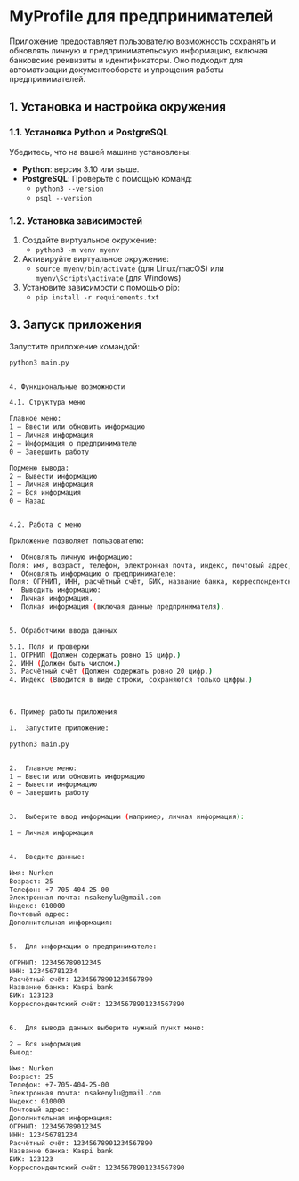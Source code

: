 # MyProfile для предпринимателей

Приложение предоставляет пользователю возможность сохранять и обновлять личную и предпринимательскую информацию, включая банковские реквизиты и идентификаторы. Оно подходит для автоматизации документооборота и упрощения работы предпринимателей.


## 1. Установка и настройка окружения

### 1.1. Установка Python и PostgreSQL

Убедитесь, что на вашей машине установлены:

- **Python**: версия 3.10 или выше.
- **PostgreSQL**: Проверьте с помощью команд:
  - `python3 --version`
  - `psql --version`


### 1.2. Установка зависимостей

1. Создайте виртуальное окружение:
   - `python3 -m venv myenv`
2. Активируйте виртуальное окружение:
   - `source myenv/bin/activate` (для Linux/macOS) или `myenv\Scripts\activate` (для Windows)
3. Установите зависимости с помощью pip:
   - `pip install -r requirements.txt`


## 3. Запуск приложения

Запустите приложение командой:

```bash
python3 main.py


4. Функциональные возможности

4.1. Структура меню

Главное меню:
1 — Ввести или обновить информацию
1 — Личная информация
2 — Информация о предпринимателе
0 — Завершить работу

Подменю вывода:
2 — Вывести информацию
1 — Личная информация
2 — Вся информация
0 — Назад


4.2. Работа с меню

Приложение позволяет пользователю:

•  Обновлять личную информацию:
Поля: имя, возраст, телефон, электронная почта, индекс, почтовый адрес, дополнительная информация.
•  Обновлять информацию о предпринимателе:
Поля: ОГРНИП, ИНН, расчётный счёт, БИК, название банка, корреспондентский счёт.
•  Выводить информацию:
•  Личная информация.
•  Полная информация (включая данные предпринимателя).


5. Обработчики ввода данных

5.1. Поля и проверки
1. ОГРНИП (Должен содержать ровно 15 цифр.)
2. ИНН (Должен быть числом.)
3. Расчётный счёт (Должен содержать ровно 20 цифр.)
4. Индекс (Вводится в виде строки, сохраняются только цифры.)
 


6. Пример работы приложения

1.	Запустите приложение:

python3 main.py


2.	Главное меню:
1 — Ввести или обновить информацию
2 — Вывести информацию
0 — Завершить работу


3.	Выберите ввод информации (например, личная информация):

1 — Личная информация


4.	Введите данные:

Имя: Nurken
Возраст: 25
Телефон: +7-705-404-25-00
Электронная почта: nsakenylu@gmail.com
Индекс: 010000
Почтовый адрес: 
Дополнительная информация: 


5.	Для информации о предпринимателе:

ОГРНИП: 123456789012345
ИНН: 123456781234
Расчётный счёт: 12345678901234567890
Название банка: Kaspi bank
БИК: 123123
Корреспондентский счёт: 12345678901234567890


6.	Для вывода данных выберите нужный пункт меню:

2 — Вся информация
Вывод:

Имя: Nurken
Возраст: 25
Телефон: +7-705-404-25-00
Электронная почта: nsakenylu@gmail.com
Индекс: 010000
Почтовый адрес: 
Дополнительная информация: 
ОГРНИП: 123456789012345
ИНН: 123456781234
Расчётный счёт: 12345678901234567890
Название банка: Kaspi bank
БИК: 123123
Корреспондентский счёт: 12345678901234567890
